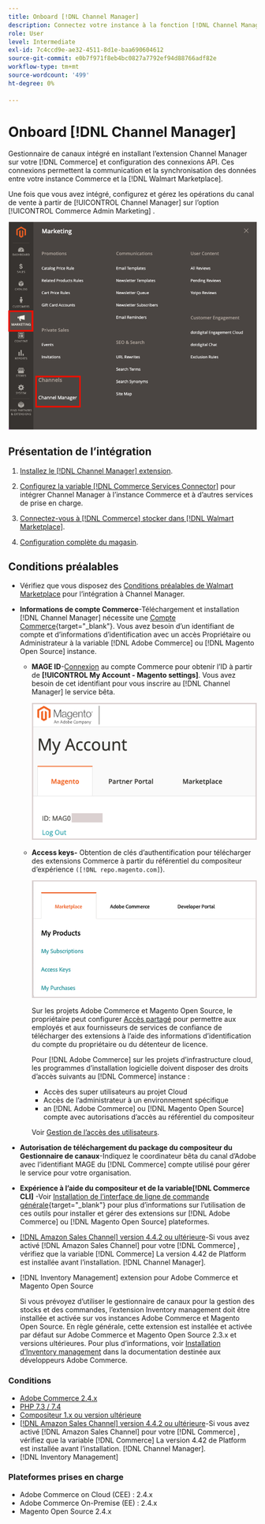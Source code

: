 ```yaml
---
title: Onboard [!DNL Channel Manager]
description: Connectez votre instance à la fonction [!DNL Channel Manager] en suivant quelques étapes d’intégration.
role: User
level: Intermediate
exl-id: 7c4ccd9e-ae32-4511-8d1e-baa690604612
source-git-commit: e0b7f971f8eb4bc0827a7792ef94d88766adf82e
workflow-type: tm+mt
source-wordcount: '499'
ht-degree: 0%

---
```



# Onboard [!DNL Channel Manager]

Gestionnaire de canaux intégré en installant l’extension Channel Manager sur votre [!DNL Commerce] et configuration des connexions API. Ces connexions permettent la communication et la synchronisation des données entre votre instance Commerce et la [!DNL Walmart Marketplace].

Une fois que vous avez intégré, configurez et gérez les opérations du canal de vente à partir de [!UICONTROL Channel Manager] sur l’option [!UICONTROL Commerce Admin Marketing] .

![[!DNL Channel Manager] dans la vue Admin](assets/channel-manager-admin-view.png)

## Présentation de l’intégration

1. [Installez le [!DNL Channel Manager] extension](install.md).

1. [Configurez la variable [!DNL Commerce Services Connector]](connect.md) pour intégrer Channel Manager à l’instance Commerce et à d’autres services de prise en charge.

1. [Connectez-vous à [!DNL Commerce] stocker dans [!DNL Walmart Marketplace]](connect.md).

1. [Configuration complète du magasin](complete-store-setup.md).

## Conditions préalables

- Vérifiez que vous disposez des [Conditions préalables de Walmart Marketplace](walmart-prerequisites.md) pour l’intégration à Channel Manager.

- **Informations de compte Commerce**-Téléchargement et installation [!DNL Channel Manager] nécessite une [Compte Commerce](https://docs.magento.com/user-guide/magento/magento-account.html){target=&quot;_blank&quot;}. Vous avez besoin d’un identifiant de compte et d’informations d’identification avec un accès Propriétaire ou Administrateur à la variable [!DNL Adobe Commerce] ou [!DNL Magento Open Source] instance.

   - **MAGE ID**-[Connexion](https://account.magento.com/customer/account/login/) au compte Commerce pour obtenir l’ID à partir de **[!UICONTROL My Account - Magento settings]**. Vous avez besoin de cet identifiant pour vous inscrire au [!DNL Channel Manager] le service bêta.

      ![[!DNL MAGEID] dans les paramètres du compte Commerce ;](assets/mageid-my-commerce-account.png)

   - **Access keys-** Obtention de clés d’authentification pour télécharger des extensions Commerce à partir du référentiel du compositeur d’expérience `([!DNL repo.magento.com]`).

      ![[!UICONTROL Commerce Marketplace access keys]](assets/commerce-marketplace-access-keys.png)

      Sur les projets Adobe Commerce et Magento Open Source, le propriétaire peut configurer [Accès partagé](https://docs.magento.com/user-guide/magento/magento-account-share.html) pour permettre aux employés et aux fournisseurs de services de confiance de télécharger des extensions à l’aide des informations d’identification du compte du propriétaire ou du détenteur de licence.

      Pour [!DNL Adobe Commerce] sur les projets d’infrastructure cloud, les programmes d’installation logicielle doivent disposer des droits d’accès suivants au [!DNL Commerce] instance :

      - Accès des super utilisateurs au projet Cloud
      - Accès de l’administrateur à un environnement spécifique
      - an [!DNL Adobe Commerce] ou [!DNL Magento Open Source] compte avec autorisations d’accès au référentiel du compositeur

      Voir [Gestion de l’accès des utilisateurs](https://devdocs.magento.com/cloud/project/user-admin.html).


- **Autorisation de téléchargement du package du compositeur du Gestionnaire de canaux**-Indiquez le coordinateur bêta du canal d’Adobe avec l’identifiant MAGE du [!DNL Commerce] compte utilisé pour gérer le service pour votre organisation.
- **Expérience à l’aide du compositeur et de la variable[!DNL Commerce CLI]** -Voir [Installation de l’interface de ligne de commande générale](https://devdocs.magento.com/extensions/install/){target=&quot;_blank&quot;} pour plus d’informations sur l’utilisation de ces outils pour installer et gérer des extensions sur [!DNL Adobe Commerce] ou [!DNL Magento Open Source] plateformes.
- [[!DNL Amazon Sales Channel] version 4.4.2 ou ultérieure](https://experienceleague.adobe.com/docs/commerce-channels/amazon/release-notes.html)-Si vous avez activé [!DNL Amazon Sales Channel] pour votre [!DNL Commerce] , vérifiez que la variable [!DNL Commerce] La version 4.42 de Platform est installée avant l’installation. [!DNL Channel Manager].
- [!DNL Inventory Management] extension pour Adobe Commerce et Magento Open Source

   Si vous prévoyez d’utiliser le gestionnaire de canaux pour la gestion des stocks et des commandes, l’extension Inventory management doit être installée et activée sur vos instances Adobe Commerce et Magento Open Source. En règle générale, cette extension est installée et activée par défaut sur Adobe Commerce et Magento Open Source 2.3.x et versions ultérieures. Pour plus d’informations, voir [Installation d’Inventory management](https://devdocs.magento.com/extensions/inventory-management/) dans la documentation destinée aux développeurs Adobe Commerce.

### Conditions

- [Adobe Commerce 2.4.x](https://devdocs.magento.com/release/released-versions.html)
- [PHP 7.3 / 7.4](https://devdocs.magento.com/guides/v2.4/install-gde/prereq/php-settings.html)
- [Compositeur 1.x ou version ultérieure](https://devdocs.magento.com/cloud/reference/cloud-composer.html)
- [[!DNL Amazon Sales Channel] version 4.4.2 ou ultérieure](https://experienceleague.adobe.com/docs/commerce-channels/amazon/release-notes.html)-Si vous avez activé [!DNL Amazon Sales Channel] pour votre [!DNL Commerce] , vérifiez que la variable [!DNL Commerce] La version 4.42 de Platform est installée avant l’installation. [!DNL Channel Manager].
- [!DNL Inventory Management]

### Plateformes prises en charge

- Adobe Commerce on Cloud (CEE) : 2.4.x
- Adobe Commerce On-Premise (EE) : 2.4.x
- Magento Open Source 2.4.x
